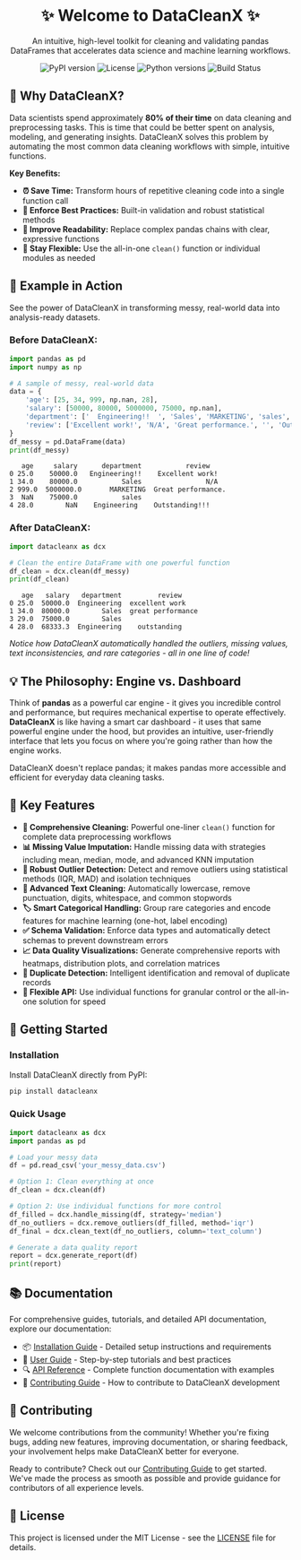 <div align="center">
<h1>✨ Welcome to DataCleanX ✨</h1>
<p>
An intuitive, high-level toolkit for cleaning and validating pandas DataFrames that accelerates data science and machine learning workflows.
</p>
</div>

<p align="center">
<img src="https://img.shields.io/pypi/v/datacleanx?color=blue&label=pypi%20package" alt="PyPI version">
<img src="https://img.shields.io/badge/license-MIT-green" alt="License">
<img src="https://img.shields.io/pypi/pyversions/datacleanx" alt="Python versions">
<img src="https://img.shields.io/badge/build-passing-brightgreen" alt="Build Status">
</p>

## 🤔 Why DataCleanX?

Data scientists spend approximately **80% of their time** on data cleaning and preprocessing tasks. This is time that could be better spent on analysis, modeling, and generating insights. DataCleanX solves this problem by automating the most common data cleaning workflows with simple, intuitive functions.

**Key Benefits:**
- **⏰ Save Time:** Transform hours of repetitive cleaning code into a single function call
- **🎯 Enforce Best Practices:** Built-in validation and robust statistical methods
- **📖 Improve Readability:** Replace complex pandas chains with clear, expressive functions  
- **🔧 Stay Flexible:** Use the all-in-one `clean()` function or individual modules as needed

## 🚀 Example in Action

See the power of DataCleanX in transforming messy, real-world data into analysis-ready datasets.

### Before DataCleanX:
```python
import pandas as pd
import numpy as np

# A sample of messy, real-world data
data = {
    'age': [25, 34, 999, np.nan, 28],
    'salary': [50000, 80000, 5000000, 75000, np.nan],
    'department': ['  Engineering!!  ', 'Sales', 'MARKETING', 'sales', 'Engineering'],
    'review': ['Excellent work!', 'N/A', 'Great performance.', '', 'Outstanding!!!']
}
df_messy = pd.DataFrame(data)
print(df_messy)
```

```
   age     salary      department           review
0 25.0    50000.0   Engineering!!    Excellent work!
1 34.0    80000.0           Sales                N/A
2 999.0  5000000.0       MARKETING  Great performance.
3  NaN    75000.0           sales                  
4 28.0        NaN    Engineering    Outstanding!!!
```

### After DataCleanX:
```python
import datacleanx as dcx

# Clean the entire DataFrame with one powerful function
df_clean = dcx.clean(df_messy)
print(df_clean)
```

```
   age   salary   department         review
0 25.0  50000.0  Engineering  excellent work
1 34.0  80000.0        Sales  great performance
3 29.0  75000.0        Sales               
4 28.0  68333.3  Engineering    outstanding
```

*Notice how DataCleanX automatically handled the outliers, missing values, text inconsistencies, and rare categories - all in one line of code!*

## 💡 The Philosophy: Engine vs. Dashboard

Think of **pandas** as a powerful car engine - it gives you incredible control and performance, but requires mechanical expertise to operate effectively. **DataCleanX** is like having a smart car dashboard - it uses that same powerful engine under the hood, but provides an intuitive, user-friendly interface that lets you focus on where you're going rather than how the engine works.

DataCleanX doesn't replace pandas; it makes pandas more accessible and efficient for everyday data cleaning tasks.

## 🎯 Key Features

- **🧹 Comprehensive Cleaning:** Powerful one-liner `clean()` function for complete data preprocessing workflows
- **📊 Missing Value Imputation:** Handle missing data with strategies including mean, median, mode, and advanced KNN imputation
- **🎯 Robust Outlier Detection:** Detect and remove outliers using statistical methods (IQR, MAD) and isolation techniques
- **📝 Advanced Text Cleaning:** Automatically lowercase, remove punctuation, digits, whitespace, and common stopwords
- **🏷️ Smart Categorical Handling:** Group rare categories and encode features for machine learning (one-hot, label encoding)
- **✅ Schema Validation:** Enforce data types and automatically detect schemas to prevent downstream errors
- **📈 Data Quality Visualizations:** Generate comprehensive reports with heatmaps, distribution plots, and correlation matrices
- **🔧 Duplicate Detection:** Intelligent identification and removal of duplicate records
- **🎨 Flexible API:** Use individual functions for granular control or the all-in-one solution for speed

## 🚀 Getting Started

### Installation
Install DataCleanX directly from PyPI:

```bash
pip install datacleanx
```

### Quick Usage
```python
import datacleanx as dcx
import pandas as pd

# Load your messy data
df = pd.read_csv('your_messy_data.csv')

# Option 1: Clean everything at once
df_clean = dcx.clean(df)

# Option 2: Use individual functions for more control
df_filled = dcx.handle_missing(df, strategy='median')
df_no_outliers = dcx.remove_outliers(df_filled, method='iqr')
df_final = dcx.clean_text(df_no_outliers, column='text_column')

# Generate a data quality report
report = dcx.generate_report(df)
print(report)
```

## 📚 Documentation

For comprehensive guides, tutorials, and detailed API documentation, explore our documentation:

- 📦 [Installation Guide](docs/installation.md) - Detailed setup instructions and requirements
- 📖 [User Guide](docs/user_guide.md) - Step-by-step tutorials and best practices  
- 🔍 [API Reference](docs/api_reference.md) - Complete function documentation with examples
- 🤝 [Contributing Guide](docs/contributing.md) - How to contribute to DataCleanX development

## 🤝 Contributing

We welcome contributions from the community! Whether you're fixing bugs, adding new features, improving documentation, or sharing feedback, your involvement helps make DataCleanX better for everyone.

Ready to contribute? Check out our [Contributing Guide](CONTRIBUTING.md) to get started. We've made the process as smooth as possible and provide guidance for contributors of all experience levels.

## 📄 License

This project is licensed under the MIT License - see the [LICENSE](LICENSE) file for details.